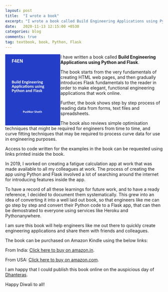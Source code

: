 ```yaml
---
layout: post
title:  "I wrote a book"
excerpt: "I wrote a book called Build Engineering Applications using Python and Flask"
date:   2020-11-13 12:15:00 +0530
categories: blog
comments: true
tag: textbook, book, Python, Flask
---
```


<img title="" src="/img/blog/f4en_bookcover.png" alt="Front cover" width="35%" align="left">

I have written a book called **Build Engineering Applications using Python and Flask**. 

The book starts from the very fundamentals of creating HTML web pages, and then gradually introduces Flask fundamentals to the reader in order to make elegant, functional engineering applications that work online.

Further, the book shows step by step process of reading data from forms, text files and spreadsheets.

The book also reviews simple optimisation techniques that might be required for engineers from time to time, and curve fitting techniques that may be required to process curve data for use in engineering purposes.

Access to code written for the examples in the book can be requested using links printed inside the book.

In 2019, I worked on creating a fatigue calculation app at work that was made available to all my colleagues at work. The process of creating the app using Python and Flask involved a lot of searching around the internet for introducing features inside the app.

To have a record of all these learnings for future work, and to have a ready reference, I decided to document them systematically. This grew into an idea of converting it into a well laid out book, so that engineers like me can go step by step and convert their Python code to a Flask app, that can then be demostrated to everyone using services like Heroku and Pythonanywhere.

I am sure this book will help engineers like me out there to quickly create engineering applications and share them with friends and colleagues.

The book can be purchased on Amazon Kindle using the below links:

From India: [Click here to buy on amazon.in](https://www.amazon.in/dp/B08NF2R4GF/ref=sr_1_6?dchild=1&keywords=build+engineering+applications&qid=1605250772&sr=8-6).

From USA: [Click here to buy on amazon.com](https://www.amazon.com/dp/B08NF2R4GF/ref=sr_1_1?dchild=1&keywords=build+engineering+applications+using+python+and+flask&qid=1605251594&sr=8-1).

I am happy that I could publish this book online on the auspicious day of [Dhanteras](https://en.wikipedia.org/wiki/Dhanteras).

Happy Diwali to all!